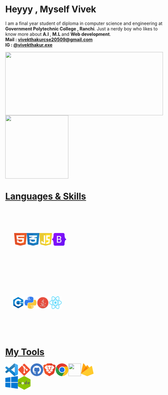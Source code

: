 <h1>Heyyy ,  Myself Vivek</h1> 
<p>I am a final year student of diploma in computer science and engineering at <b>Government Polytechnic College , Ranchi</b>.         
Just a  nerdy boy who likes to know more about <b>A.I </b>, <b> M.L </b> and <b>Web development</b>.
<br><b> Mail : <a href="mailto: vivekthakurcse20509@gmail.com"> vivekthakurcse20509@gmail.com</a>
<br><b> IG : <a href="https://www.instagram.com/vivekthakur.exe/">@vivekthakur.exe</b></p>


<div style="display:flex;width:100%;height:200">
<img height="200px" width="500" src="https://github-readme-stats.vercel.app/api/?username=vivekthakurcse&count_private=true&theme=tokyonight&showicons=true">
</div>
<div style="display:flex;width:100%;height:200">
<img height="200px" width="200" src="https://github-readme-stats.vercel.app/api/top-langs/?username=vivekthakurcse&langs_count=5&theme=tokyonight">
</div>


<div style="display:flex"><h1>Languages & Skills</h1></div>

<div style="display:flex; justify-content:center;align-items:center;width:220px;height:200px">
<img src="html-1.svg" width="40px" height="40px">
<img src="css-3.svg" width="40px" height="40px">
<img src="javascript-1.svg" width="40px" height="40px">
<img src="Bootstrap_logo.svg.png" width="45px" height="40px">
</div>


<div style="display:flex; justify-content:center; align-items:center;width:200px;height:200px">
<img src="cpp.png" width="40px" height="40px">
<img src="py.png" width="38px" height="38px">
<img src="java_icon2.png" width="40px" height="40px">
<img src="React-icon.svg" width="40px" height="40px">
</div>

<div style="display:flex"><h1>My Tools</h1></div>
<div style="display:flex">
<img src="VS_Code.png" width="40px" height="40px">
<img src="Git_icon.svg.png" width="40px" height="40px">
<img src="github.svg" width="40px" height="40px">
<img src="brave-browser-icon.svg" width="40px" height="40px">
<img src="chrome.png" width="40px" height="40px">
<img src="google-cloud-icon.svg" width="40px" height="40px">
<img src="google-firebase-icon.svg" width="40px" height="40px">
</div>

<div style="display:flex">
  <img src="windows-1.svg" width="40px" height="40px">
  <img src="nodejs.png" width="40px" height="43px">
 </div>
